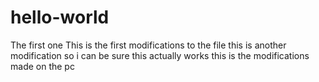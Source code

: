 # hello-world
The first one
This is the first modifications to the file
this is another modification so i can be sure this actually works
this is the modifications made on the pc

